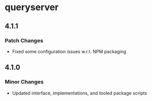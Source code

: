 # queryserver

## 4.1.1

### Patch Changes

- Fixed some configuration issues w.r.t. NPM packaging

## 4.1.0

### Minor Changes

- Updated interface, implementations, and tooled package scripts
